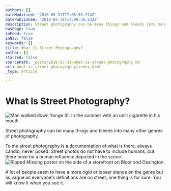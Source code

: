 ```yaml
---
authors: []
dateModified: '2016-05-31T17:08:59.714Z'
datePublished: '2016-05-31T17:09:30.232Z'
description: Street photography can be many things and bleeds into many other genres of photography.
hasPage: true
inFeed: true
inNav: false
keywords: []
title: What Is Street Photography?
author: []
starred: false
sourcePath: _posts/2016-05-31-what-is-street-photography.md
url: what-is-street-photography/index.html
_type: Article

---
```

# What Is Street Photography?
![Man walked down Yonge St. In the summer with an unlit cigarette in his mouth](https://the-grid-user-content.s3-us-west-2.amazonaws.com/3b4001fb-a17c-456b-965a-6314775cc831.jpg)

Street photography can be many things and bleeds into many other genres of photography.

To me street photography is a documentation of what is there, always candid, never posed. Street photos do not have to include humans, but there must be a human influence depicted in the scene.
![Ripped Missing poster on the side of a storefront on Bloor and Ossington.](https://the-grid-user-content.s3-us-west-2.amazonaws.com/b18776bd-72f5-4989-be4a-e5d345d3153a.jpg)

A lot of people seem to have a more rigid or looser stance on the genre but as vague as everyone's definitions are on street, one thing is for sure. You will know it when you see it.